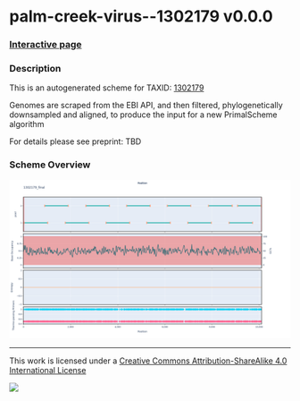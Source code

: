 # palm-creek-virus--1302179 v0.0.0

### [Interactive page](https://chrisgkent.github.io/schemes/palm-creek-virus--1302179-1000-v0.0.0)

### Description

This is an autogenerated scheme for TAXID: [1302179](https://www.ncbi.nlm.nih.gov/Taxonomy/Browser/wwwtax.cgi?mode=Info&id=1302179&lvl=3&lin=f&keep=1&srchmode=1&unlock)

Genomes are scraped from the EBI API, and then filtered, phylogenetically downsampled and aligned, to produce the input for a new PrimalScheme algorithm

For details please see preprint: TBD

### Scheme Overview

![Alt text](work/1302179_final.png '1302179_final.png')

------------------------------------------------------------------------

This work is licensed under a [Creative Commons Attribution-ShareAlike 4.0 International License](http://creativecommons.org/licenses/by-sa/4.0/) 

![](https://i.creativecommons.org/l/by-sa/4.0/88x31.png)